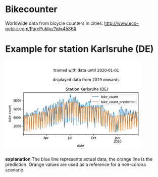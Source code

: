 # Bikecounter
Worldwide data from bicycle counters in cities: http://www.eco-public.com/ParcPublic/?id=4586#

# Example for station Karlsruhe (DE)

  ![Zeigt die Fahrradzahlen](prediction_Karlsruhe(DE).png "Visualisierung")
  
**explanation**
The blue line represents actual data, the orange line is the prediction. Orange values are used as a reference for a non-corona scenario.